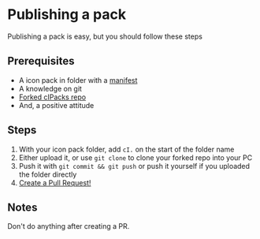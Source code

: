 # Publishing a pack
Publishing a pack is easy, but you should follow these steps

## Prerequisites
- A icon pack in folder with a [manifest](https://github.com/customWin/customIcons/wiki/Working-with-Icon-Packs-and-cIPackStore#making-the-customiconpack-manifest)
- A knowledge on git
- [Forked cIPacks repo](https://github.com/customWin/cIPacks/fork)
- And, a positive attitude

## Steps
1. With your icon pack folder, add `cI.` on the start of the folder name
2. Either upload it, or use `git clone` to clone your forked repo into your PC
3. Push it with `git commit && git push` or push it yourself if you uploaded the folder directly
4. [Create a Pull Request!](https://github.com/customWin/cIPacks/compare)

## Notes
Don't do anything after creating a PR.
